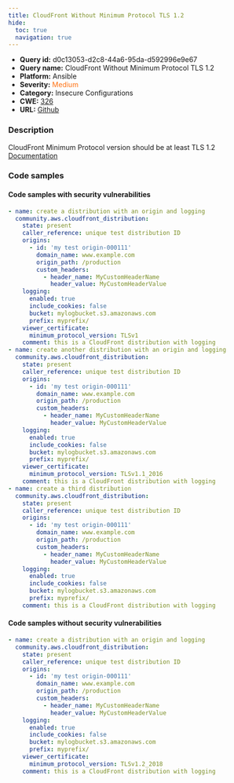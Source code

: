 ```yaml
---
title: CloudFront Without Minimum Protocol TLS 1.2
hide:
  toc: true
  navigation: true
---
```


<style>
  .highlight .hll {
    background-color: #ff171742;
  }
  .md-content {
    max-width: 1100px;
    margin: 0 auto;
  }
</style>

-   **Query id:** d0c13053-d2c8-44a6-95da-d592996e9e67
-   **Query name:** CloudFront Without Minimum Protocol TLS 1.2
-   **Platform:** Ansible
-   **Severity:** <span style="color:#ff7213">Medium</span>
-   **Category:** Insecure Configurations
-   **CWE:** <a href="https://cwe.mitre.org/data/definitions/326.html" onclick="newWindowOpenerSafe(event, 'https://cwe.mitre.org/data/definitions/326.html')">326</a>
-   **URL:** [Github](https://github.com/Checkmarx/kics/tree/master/assets/queries/ansible/aws/cloudfront_without_minimum_protocol_tls_1.2)

### Description
CloudFront Minimum Protocol version should be at least TLS 1.2<br>
[Documentation](https://docs.ansible.com/ansible/latest/collections/community/aws/cloudfront_distribution_module.html#parameter-viewer_certificate/minimum_protocol_version)

### Code samples
#### Code samples with security vulnerabilities
```yaml title="Positive test num. 1 - yaml file" hl_lines="40 18 37"
- name: create a distribution with an origin and logging
  community.aws.cloudfront_distribution:
    state: present
    caller_reference: unique test distribution ID
    origins:
      - id: 'my test origin-000111'
        domain_name: www.example.com
        origin_path: /production
        custom_headers:
          - header_name: MyCustomHeaderName
            header_value: MyCustomHeaderValue
    logging:
      enabled: true
      include_cookies: false
      bucket: mylogbucket.s3.amazonaws.com
      prefix: myprefix/
    viewer_certificate:
      minimum_protocol_version: TLSv1
    comment: this is a CloudFront distribution with logging
- name: create another distribution with an origin and logging
  community.aws.cloudfront_distribution:
    state: present
    caller_reference: unique test distribution ID
    origins:
      - id: 'my test origin-000111'
        domain_name: www.example.com
        origin_path: /production
        custom_headers:
          - header_name: MyCustomHeaderName
            header_value: MyCustomHeaderValue
    logging:
      enabled: true
      include_cookies: false
      bucket: mylogbucket.s3.amazonaws.com
      prefix: myprefix/
    viewer_certificate:
      minimum_protocol_version: TLSv1.1_2016
    comment: this is a CloudFront distribution with logging
- name: create a third distribution
  community.aws.cloudfront_distribution:
    state: present
    caller_reference: unique test distribution ID
    origins:
      - id: 'my test origin-000111'
        domain_name: www.example.com
        origin_path: /production
        custom_headers:
          - header_name: MyCustomHeaderName
            header_value: MyCustomHeaderValue
    logging:
      enabled: true
      include_cookies: false
      bucket: mylogbucket.s3.amazonaws.com
      prefix: myprefix/
    comment: this is a CloudFront distribution with logging

```


#### Code samples without security vulnerabilities
```yaml title="Negative test num. 1 - yaml file"
- name: create a distribution with an origin and logging
  community.aws.cloudfront_distribution:
    state: present
    caller_reference: unique test distribution ID
    origins:
      - id: 'my test origin-000111'
        domain_name: www.example.com
        origin_path: /production
        custom_headers:
          - header_name: MyCustomHeaderName
            header_value: MyCustomHeaderValue
    logging:
      enabled: true
      include_cookies: false
      bucket: mylogbucket.s3.amazonaws.com
      prefix: myprefix/
    viewer_certificate:
      minimum_protocol_version: TLSv1.2_2018
    comment: this is a CloudFront distribution with logging

```
